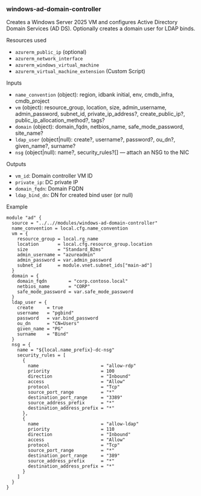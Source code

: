 ### windows-ad-domain-controller

Creates a Windows Server 2025 VM and configures Active Directory Domain Services (AD DS). Optionally creates a domain user for LDAP binds.

Resources used
- `azurerm_public_ip` (optional)
- `azurerm_network_interface`
- `azurerm_windows_virtual_machine`
- `azurerm_virtual_machine_extension` (Custom Script)

Inputs
- `name_convention` (object): region, idbank initial, env, cmdb_infra, cmdb_project
- `vm` (object): resource_group, location, size, admin_username, admin_password, subnet_id, private_ip_address?, create_public_ip?, public_ip_allocation_method?, tags?
- `domain` (object): domain_fqdn, netbios_name, safe_mode_password, site_name?
- `ldap_user` (object|null): create?, username?, password?, ou_dn?, given_name?, surname?
- `nsg` (object|null): name?, security_rules?[] — attach an NSG to the NIC

Outputs
- `vm_id`: Domain controller VM ID
- `private_ip`: DC private IP
- `domain_fqdn`: Domain FQDN
- `ldap_bind_dn`: DN for created bind user (or null)

Example
```hcl
module "ad" {
  source = "../..//modules/windows-ad-domain-controller"
  name_convention = local.cfg.name_convention
  vm = {
    resource_group = local.rg_name
    location       = local.cfg.resource_group.location
    size           = "Standard_B2ms"
    admin_username = "azureadmin"
    admin_password = var.admin_password
    subnet_id      = module.vnet.subnet_ids["main-ad"]
  }
  domain = {
    domain_fqdn        = "corp.contoso.local"
    netbios_name       = "CORP"
    safe_mode_password = var.safe_mode_password
  }
  ldap_user = {
    create     = true
    username   = "pgbind"
    password   = var.bind_password
    ou_dn      = "CN=Users"
    given_name = "PG"
    surname    = "Bind"
  }
  nsg = {
    name = "${local.name_prefix}-dc-nsg"
    security_rules = [
      {
        name                       = "allow-rdp"
        priority                   = 100
        direction                  = "Inbound"
        access                     = "Allow"
        protocol                   = "Tcp"
        source_port_range          = "*"
        destination_port_range     = "3389"
        source_address_prefix      = "*"
        destination_address_prefix = "*"
      },
      {
        name                       = "allow-ldap"
        priority                   = 110
        direction                  = "Inbound"
        access                     = "Allow"
        protocol                   = "Tcp"
        source_port_range          = "*"
        destination_port_range     = "389"
        source_address_prefix      = "*"
        destination_address_prefix = "*"
      }
    ]
  }
}
```


